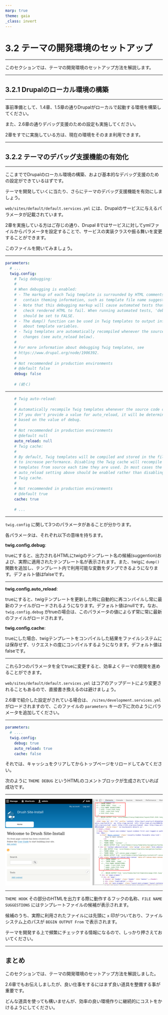 ```yaml
---
marp: true
theme: gaia
_class: invert
---
```


<!-- _class: lead -->
# 3.2 テーマの開発環境のセットアップ

---

このセクションでは、テーマの開発環境のセットアップ方法を解説します。

---

<!-- _class: lead -->
## 3.2.1 Drupalのローカル環境の構築

---

事前準備として、1.4章、1.5章の通りDrupalがローカルで起動する環境を構築してください。

また、2.6章の通りデバッグ支援のための設定も実施してください。

2章をすでに実施している方は、現在の環境をそのまま利用できます。

---

<!-- _class: lead -->
## 3.2.2 テーマのデバッグ支援機能の有効化

---

ここまででDrupalのローカル環境の構築、および基本的なデバッグ支援のための設定ができているはずです。

テーマを開発していくに当たり、さらにテーマのデバッグ支援機能を有効にしましょう。

`web/sites/default/default.services.yml` には、Drupalのサービスに与えるパラメータが記載されています。

2章を実施している方はご存じの通り、Drupal 8ではサービスに対してymlファイルからパラメータを設定することで、サービスの実装クラスや振る舞いを変更することができます。

このファイルを開いてみましょう。

---

```yml
parameters:
  # ...
  twig.config:
    # Twig debugging:
    #
    # When debugging is enabled:
    # - The markup of each Twig template is surrounded by HTML comments that
    #   contain theming information, such as template file name suggestions.
    # - Note that this debugging markup will cause automated tests that directly
    #   check rendered HTML to fail. When running automated tests, 'debug'
    #   should be set to FALSE.
    # - The dump() function can be used in Twig templates to output information
    #   about template variables.
    # - Twig templates are automatically recompiled whenever the source code
    #   changes (see auto_reload below).
    #
    # For more information about debugging Twig templates, see
    # https://www.drupal.org/node/1906392.
    #
    # Not recommended in production environments
    # @default false
    debug: false

    # (続く)
```

---

```yml
    # Twig auto-reload:
    #
    # Automatically recompile Twig templates whenever the source code changes.
    # If you don't provide a value for auto_reload, it will be determined
    # based on the value of debug.
    #
    # Not recommended in production environments
    # @default null
    auto_reload: null
    # Twig cache:
    #
    # By default, Twig templates will be compiled and stored in the filesystem
    # to increase performance. Disabling the Twig cache will recompile the
    # templates from source each time they are used. In most cases the
    # auto_reload setting above should be enabled rather than disabling the
    # Twig cache.
    #
    # Not recommended in production environments
    # @default true
    cache: true 
    
    # ...
```

---

`twig.config` に関して3つのパラメータがあることが分かります。

各パラメータは、それぞれ以下の意味を持ちます。


**twig.config.debug**:

trueにすると、出力されるHTMLにtwigのテンプレート名の候補(suggention)および、実際に適用されたテンプレート名が表示されます。また、twigに `dump()` 関数を追加し、テンプレート内で利用可能な変数をダンプできるようになります。デフォルト値はfalseです。　

---

**twig.config.auto_reload**:

trueにすると、twigテンプレートを更新した時に自動的に再コンパイルし常に最新のファイルがロードされるようになります。デフォルト値はnullです。なお、 `twig.config.debug` がtrueの場合は、このパラメータの値によらず常に常に最新のファイルがロードされます。


**twig.config.cache**:

trueにした場合、twigテンプレートをコンパイルした結果をファイルシステムには保存せず、リクエストの度にコンパイルするようになります。デフォルト値はfalseです。

---

これら3つのパラメータを全てtrueに変更すると、効率よくテーマの開発を進めることができます。

`web/sites/default/default.services.yml` はコアのアップデートにより変更されることもあるので、直接書き換えるのは避けましょう。

2.6章で紹介した設定がされている場合は、 `/sites/development.services.yml` がロードされますので、このファイルの `parameters` キーの下に次のようにパラメータを追加してください。

---

```yml
parameters:
  # ....
  twig.config:
    debug: true
    auto_reload: true
    cache: false
```

それでは、キャッシュをクリアしてからトップページをリロードしてみてください。

次のように `THEME DEBUG` というHTMLのコメントブロックが生成されていれば成功です。

---

![height:600px](../asserts/../assets/03_themeing_basics/02_theme_develop_environment/theme_debug.png)

---

`THEME HOOK` その部分のHTMLを出力する際に動作するフックの名称、`FILE NAME SUGGESTIONS` にはテンプレートファイルの候補が表示されます。

候補のうち、実際に利用されたファイルには先頭に `x` 印がついており、ファイルシステム上のパスが `BEGIN OUTPUT From` で表示されます。

テーマを開発する上で頻繁にチェックする情報になるので、しっかり押さえておいてください。

---

## まとめ

このセクションでは、テーマの開発環境のセットアップ方法を解説しました。

2.6章でもお伝えしましたが、良い仕事をするにはまず良い道具を整備する事が重要です。

どんな道具を使っても構いませんが、効率の良い環境作りに継続的にコストをかけるようにしてください。
